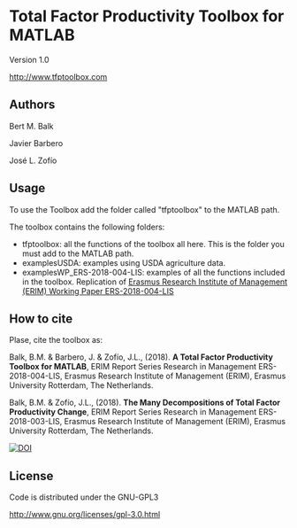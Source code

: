 ﻿# Total Factor Productivity Toolbox for MATLAB

Version 1.0

http://www.tfptoolbox.com

## Authors

Bert M. Balk

Javier Barbero

José L. Zofío

## Usage

To use the Toolbox add the folder called "tfptoolbox" to the MATLAB path.

The toolbox contains the following folders:
- tfptoolbox: all the functions of the toolbox all here. This is the folder you must add to the MATLAB path.
- examplesUSDA: examples using USDA agriculture data.
- examplesWP_ERS-2018-004-LIS: examples of all the functions included in the toolbox. Replication of [Erasmus Research Institute of Management (ERIM) Working Paper ERS-2018-004-LIS](https://ideas.repec.org/p/ems/eureri/104722.html)

## How to cite
Plase, cite the toolbox as:

Balk, B.M. & Barbero, J. & Zofío, J.L., (2018). **A Total Factor Productivity Toolbox for MATLAB**, ERIM Report Series Research in Management ERS-2018-004-LIS, Erasmus Research Institute of Management (ERIM), Erasmus University Rotterdam, The Netherlands.

Balk, B.M. & Zofío, J.L., (2018). **The Many Decompositions of Total Factor Productivity Change**, ERIM Report Series Research in Management ERS-2018-003-LIS, Erasmus Research Institute of Management (ERIM), Erasmus University Rotterdam, The Netherlands.

[![DOI](https://zenodo.org/badge/132484257.svg)](https://zenodo.org/badge/latestdoi/132484257)

## License
Code is distributed under the GNU-GPL3

http://www.gnu.org/licenses/gpl-3.0.html
